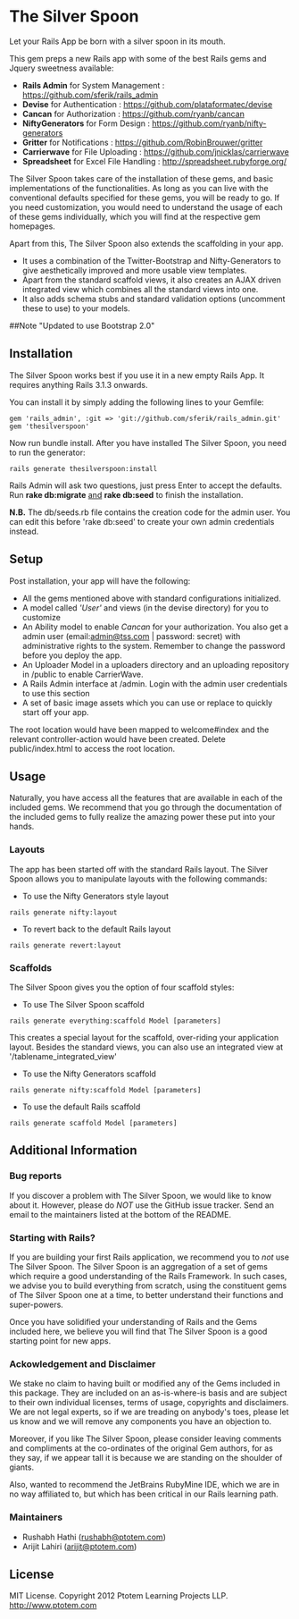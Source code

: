 
# The Silver Spoon

Let your Rails App be born with a silver spoon in its mouth. 

This gem preps a new Rails app with some of the best Rails gems and Jquery sweetness available:

* <b>Rails Admin</b> for System Management : https://github.com/sferik/rails_admin 
* <b>Devise</b> for Authentication : https://github.com/plataformatec/devise
* <b>Cancan</b> for Authorization : https://github.com/ryanb/cancan
* <b>NiftyGenerators</b> for Form Design : https://github.com/ryanb/nifty-generators
* <b>Gritter</b> for Notifications : https://github.com/RobinBrouwer/gritter
* <b>Carrierwave</b> for File Uploading : https://github.com/jnicklas/carrierwave
* <b>Spreadsheet</b> for Excel File Handling : http://spreadsheet.rubyforge.org/

The Silver Spoon takes care of the installation of these gems, and basic implementations of the functionalities. As long as you can live with the conventional defaults specified for these gems, you will be ready to go. If you need customization, you would need to understand the usage of each of these gems individually, which you will find at the respective gem homepages. 

Apart from this, The Silver Spoon also extends the scaffolding in your app. 
* It uses a combination of the Twitter-Bootstrap and Nifty-Generators to give aesthetically improved and more usable view templates. 
* Apart from the standard scaffold views, it also creates an AJAX driven integrated view which combines all the standard views into one.
* It also adds schema stubs and standard validation options (uncomment these to use) to your models. 

##Note
"Updated to use Bootstrap 2.0"


## Installation


The Silver Spoon works best if you use it in a new empty Rails App. It requires anything Rails 3.1.3 onwards. 

You can install it by simply adding the following lines to your Gemfile:

```console
gem 'rails_admin', :git => 'git://github.com/sferik/rails_admin.git'
gem 'thesilverspoon'
```

Now run bundle install. After you have installed The Silver Spoon, you need to run the generator:

```console
rails generate thesilverspoon:install
```

Rails Admin will ask two questions, just press Enter to accept the defaults.
Run <b>rake db:migrate</b> <u>and</u> <b>rake db:seed</b> to finish the installation.

<b>N.B.</b> The db/seeds.rb file contains the creation code for the admin user. You can edit this before 'rake db:seed' to create your own admin credentials instead.  

## Setup

Post installation, your app will have the following:

* All the gems mentioned above with standard configurations initialized. 
* A model called _'User'_ and views (in the devise directory) for you to customize
* An Ability model to enable *Cancan* for your authorization. You also get a admin user (email:admin@tss.com | password: secret) with administrative rights to the system. Remember to change the password before you deploy the app.
* An Uploader Model in a uploaders directory and an uploading repository in /public to enable CarrierWave.  
* A Rails Admin interface at /admin. Login with the admin user credentials to use this section
* A set of basic image assets which you can use or replace to quickly start off your app.

The root location would have been mapped to welcome#index and the relevant controller-action would have been created. Delete public/index.html to access the root location.

## Usage

Naturally, you have access all the features that are available in each of the included gems. We recommend that you go through the documentation of the included gems to fully realize the amazing power these put into your hands.   

### Layouts
The app has been started off with the standard Rails layout. The Silver Spoon allows you to manipulate layouts with the following commands:

* To use the Nifty Generators style layout
 
```console
rails generate nifty:layout
```



* To revert back to the default Rails layout

```console
rails generate revert:layout
```

### Scaffolds

The Silver Spoon gives you the option of four scaffold styles:

* To use The Silver Spoon scaffold
 
```console
rails generate everything:scaffold Model [parameters]
```

This creates a special layout for the scaffold, over-riding your application layout. Besides the standard views, you can also use an integrated view at '/tablename_integrated_view'

* To use the Nifty Generators scaffold
 
```console
rails generate nifty:scaffold Model [parameters]
```



* To use the default Rails scaffold

```console
rails generate scaffold Model [parameters]
```


## Additional Information

### Bug reports

If you discover a problem with The Silver Spoon, we would like to know about it. However, please do *NOT* use the GitHub issue tracker. Send an email to the maintainers listed at the bottom of the README.

### Starting with Rails?

If you are building your first Rails application, we recommend you to *not* use The Silver Spoon. The Silver Spoon is an aggregation of a set of gems which require a good understanding of the Rails Framework. In such cases, we advise you to build everything from scratch, using the constituent gems of The Silver Spoon one at a time, to better understand their functions and super-powers.

Once you have solidified your understanding of Rails and the Gems included here, we believe you will find that The Silver Spoon is a good starting point for new apps.

### Ackowledgement and Disclaimer

We stake no claim to having built or modified any of the Gems included in this package. They are included on an as-is-where-is basis and are subject to their own individual licenses, terms of usage, copyrights and disclaimers. We are not legal experts, so if we are treading on anybody's toes, please let us know and we will remove any components you have an objection to.

Moreover, if you like The Silver Spoon, please consider leaving comments and compliments at the co-ordinates of the original Gem authors, for as they say, if we appear tall it is because we are standing on the shoulder of giants.

Also, wanted to recommend the JetBrains RubyMine IDE, which we are in no way affiliated to, but which has been critical in our Rails learning path.   

### Maintainers

* Rushabh Hathi (rushabh@ptotem.com)
* Arijit Lahiri (arijit@ptotem.com)


## License

MIT License. Copyright 2012 Ptotem Learning Projects LLP. http://www.ptotem.com


